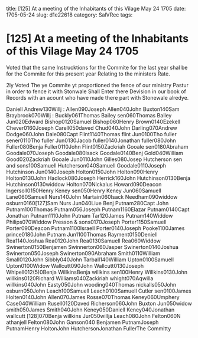 title: [125] At a meeting of the Inhabitants of this Vilage May 24 1705
date: 1705-05-24
slug: d1e22618
category: SalVRec
tags: 


<div markdown class="doc" id="d1e22618">


# [125] At a meeting of the Inhabitants of this Vilage May 24 1705

Voted that the same Instrucktions for the Commite for the last year shal be for the Commite for this present year Relating to the ministers Rate.

2ly Voted The ye Commite yt proportioned the fence of our ministry Pastur in order to fence it with Stonwale Shall Enter there Devision in our book of Records with an acount who have made there part with Stonewale alredye.

Daniell Andrew130Willj : Allen090Joseph Allen040John Buxton140Sam Braybrook070Willj : Buckly061Thomas Bailey sen060Thomas Bailey Jun020Edward Bishop0120Samuel Bishop060Henry Brown0140Ezekell Chever0160Joseph Carell050daved Chud040John Darling070Andrew Dodge060John Dale080Capt Flint1140Thomas flint Jun0100Tho fuller sener0110Tho fuller Jun0130Jacob fuller0140Jonathan fuller080John Fuller080Benja Fuller0110John Flint0150Zackriah Gooale sen0180Abraham Goodale070Joseph Goodale080Isack Goodale0140Benj Gold040William Good020Zackriah Gooale Jun0110John Gilles080Josep Hutcherson sen and sons100Samuell Hutcherson040Samuell Goodale0110Joseph Hutchinson Jun0140Joseph Holton0150John Holton090Henry Holton0130John Hadlock080Joseph Herrick160John Hutchinson0130Benja Hutchinson0130widdow Holton070Nickalus Howard090Deacon Ingersoll0150Henry Keney sen050Henry Keney Jun060Samuell Lane060Samuell Nurs140John Martain060Isack Needham090widdow osburn0160[127]Sam Nurs Jun040Liue Benj Putnam280Capt John Putnam100Thomas Putnam056Joseph Putnam1160Elazar Putnam0140Capt Jonathan Putnam1110John Putnam Tar120James Putnam140Widdow Philips070Widdow Presson & sons0170Joseph Porter1150Samuell Porter090Deacon Putnam1100Israell Porter0140Joseph Pooke1100James prince0180John Putnam Jun1100Thomas Rayment0150Deniell Rea1140Joshua Rea0120John Rea0130Samuell Rea060Widdow Swinerton0150Benjamen Swinnerton060Jasper Swinerton0140Joshua Swinerton050Joseph Swinerton090Abraham Smith0110William Small0120John Sibbly040John Tarball140William Upton0100Samuell Upton0100Widow Wallcutt090John Wallcutt0130Joseph Whipell012(5)0Benja WillkinsBenja willkins sen100Henry Willkins0130John willkins0120Richard Williams040Zackiriah whight070Aqwilla willkins040John Easty050John wooding040Thomas nickalls050John osburn050John Leach100Samuell Leach0100Samuell Cutler sen0100James Holten0140John Allen070James Rosse070Thomas Keney060Umphery Case040William Rusell0120Daved Richerson060John Buxton Jun050widow smith050James Smith040John Keney050Daniell Keney040Jonathan wallcutt [128]070Benja willkins Jur050willja Leach080John Felton060N athanjell Felton080John Ganson040 Benjamen PutnamJoseph PutnamHenry HoltonJohn HutchersonJonathan FullerThe Committy
</div>